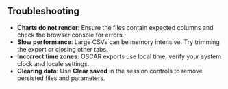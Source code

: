 ## Troubleshooting

- **Charts do not render**: Ensure the files contain expected columns and check the browser console for errors.
- **Slow performance**: Large CSVs can be memory intensive. Try trimming the export or closing other tabs.
- **Incorrect time zones**: OSCAR exports use local time; verify your system clock and locale settings.
- **Clearing data**: Use **Clear saved** in the session controls to remove persisted files and parameters.

